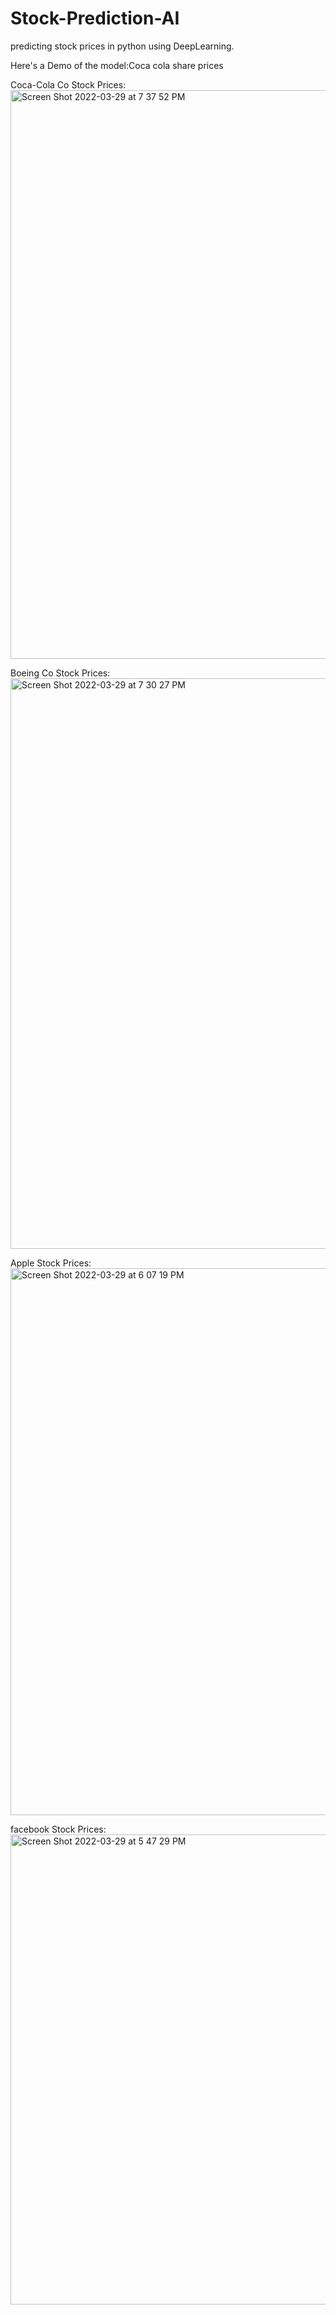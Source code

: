 # Stock-Prediction-AI
predicting stock prices in python using DeepLearning.

Here's a Demo of the model:Coca cola share prices


  Coca-Cola Co Stock Prices:
  <img width="910" alt="Screen Shot 2022-03-29 at 7 37 52 PM" src="https://user-images.githubusercontent.com/76651082/160839166-2055afdd-1a9c-405e-b56c-8f611a8c4b1c.png">


 Boeing Co Stock Prices:
<img width="913" alt="Screen Shot 2022-03-29 at 7 30 27 PM" src="https://user-images.githubusercontent.com/76651082/160839181-1ea01511-c07b-4ed2-bfbf-618c48e31180.png">


 Apple Stock Prices:
 <img width="875" alt="Screen Shot 2022-03-29 at 6 07 19 PM" src="https://user-images.githubusercontent.com/76651082/160840342-8339f9f1-03fb-493d-9f52-65583588f10e.png">
  


 facebook Stock Prices:
<img width="752" alt="Screen Shot 2022-03-29 at 5 47 29 PM" src="https://user-images.githubusercontent.com/76651082/160840426-856a5266-2967-4e6c-971f-c54d74020695.png">
